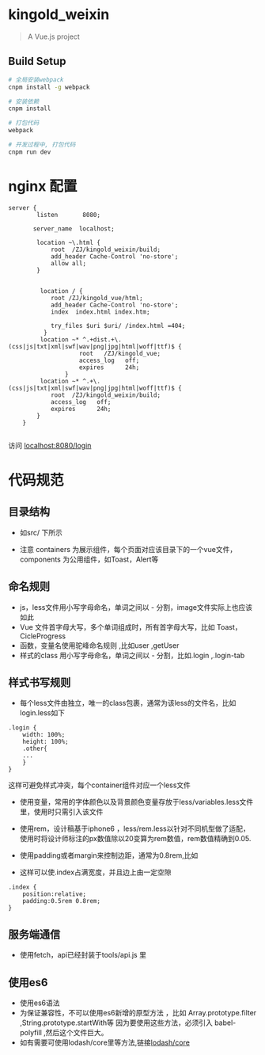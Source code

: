 # kingold_weixin

> A Vue.js project

## Build Setup

``` bash
# 全局安装webpack
cnpm install -g webpack

# 安装依赖
cnpm install

# 打包代码
webpack

# 开发过程中, 打包代码
cnpm run dev
```
# nginx 配置
```
server {
        listen       8080;
      
       server_name  localhost;

        location ~\.html {
            root  /ZJ/kingold_weixin/build;
			add_header Cache-Control 'no-store';
            allow all;
        }
		
		
		 location / {
			root /ZJ/kingold_vue/html;
            add_header Cache-Control 'no-store';
			index  index.html index.htm;

			try_files $uri $uri/ /index.html =404;
		  }
		 location ~* ^.+dist.+\.(css|js|txt|xml|swf|wav|png|jpg|html|woff|ttf)$ {  
					root   /ZJ/kingold_vue;
					access_log   off;  
					expires      24h;  
				} 
		 location ~* ^.+\.(css|js|txt|xml|swf|wav|png|jpg|html|woff|ttf)$ {  
			root  /ZJ/kingold_weixin/build;
			access_log   off;  
			expires      24h;  
		} 
    }


```
访问 [localhost:8080/login](http://localhost:8080) 

# 代码规范

## 目录结构
* 如src/ 下所示

* 注意 containers 为展示组件，每个页面对应该目录下的一个vue文件，components 为公用组件，如Toast，Alert等
## 命名规则
* js，less文件用小写字母命名，单词之间以 - 分割，image文件实际上也应该如此
* Vue 文件首字母大写，多个单词组成时，所有首字母大写，比如 Toast，CicleProgress
* 函数，变量名使用驼峰命名规则  ,比如user ,getUser
* 样式的class 用小写字母命名，单词之间以 - 分割，比如.login ,.login-tab

## 样式书写规则

* 每个less文件由独立，唯一的class包裹，通常为该less的文件名，比如login.less如下
```less
.login {
    width: 100%;
    height: 100%;
    .other{
    ...
    }
}
```
这样可避免样式冲突，每个container组件对应一个less文件

* 使用变量，常用的字体颜色以及背景颜色变量存放于less/variables.less文件里，使用时只需引入该文件

* 使用rem，设计稿基于iphone6 ，less/rem.less以针对不同机型做了适配，
使用时将设计师标注的px数值除以20变算为rem数值，rem数值精确到0.05.
* 使用padding或者margin来控制边距，通常为0.8rem,比如
* 这样可以使.index占满宽度，并且边上由一定空隙
```less
.index {
    position:relative;
    padding:0.5rem 0.8rem;
}
```



##  服务端通信
*  使用fetch，api已经封装于tools/api.js 里

## 使用es6
* 使用es6语法
* 为保证兼容性，不可以使用es6新增的原型方法 ，比如 Array.prototype.filter ,String.prototype.startWith等
 因为要使用这些方法，必须引入 babel-polyfill ,然后这个文件巨大。
*  如有需要可使用lodash/core里等方法,链接[lodash/core](https://github.com/lodash/lodash/wiki/build-differences)
 

